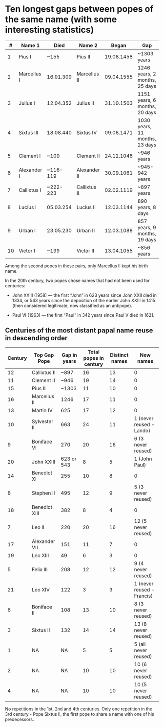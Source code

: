 # Ten longest gaps between popes of the same name (with some interesting statistics)  
  
| #  | Name 1       | Died        | Name 2     | Began        | Gap                           |
|----|--------------|-------------|------------|--------------|-------------------------------|
| 1  | Pius I       | ~155        | Pius II    | 19.08.1458   | ~1303 years                   |
| 2  | Marcellus I  | 16.01.309   | Marcellus II | 09.04.1555 | 1246 years, 2 months, 25 days |
| 3  | Julius I     | 12.04.352   | Julius II  | 31.10.1503   | 1151 years, 6 months, 20 days |
| 4  | Sixtus III   | 18.08.440   | Sixtus IV  | 09.08.1471   | 1030 years, 11 months, 23 days|
| 5  | Clement I    | ~100        | Clement II | 24.12.1046   | ~946 years                    |
| 6  | Alexander I  | ~116-119    | Alexander II | 30.09.1061 | ~945-942 years                |
| 7  | Callixtus I  | ~222-223    | Callixtus II | 02.02.1119 | ~897 years                    |
| 8  | Lucius I     | 05.03.254   | Lucius II  | 12.03.1144   | 890 years, 8 days             |
| 9  | Urban I      | 23.05.230   | Urban II   | 12.03.1088   | 857 years, 9 months, 19 days  |
| 10 | Victor I     | ~199        | Victor II  | 13.04.1055   | ~856 years                    |
  
Among the second popes in these pairs, only Marcellus II kept his birth name.  
  
In the 20th century, two popes chose names that had not been used for centuries:  
  
- John XXIII (1958) — the first “John” in 623 years since John XXII died in 1334, or 543 years since the deposition of the earlier John XXIII in 1415 (then considered legitimate, now classified as an antipope).  
  
- Paul VI (1963) — the first “Paul” in 342 years since Paul V died in 1621.  
  
## Centuries of the most distant papal name reuse in descending order  
  
|Century | Top Gap Pope | Gap in years | Total popes in century | Distinct names | New names |  
|--|--|--|--|--|--|  
| 12 | Callixtus II  | \~897 | 16 | 13 | 0 |  
| 11 | Clement II  | \~946 | 19 | 14 | 0 |  
| 15 | Pius II  | \~1303 | 11 | 10 | 0 |  
| 16 | Marcellus II  | 1246 | 17 | 11 | 0 |  
| 13 | Martin IV  | 625 | 17 | 12 | 0 |  
| 10 | Sylvester II  | 663 | 24 | 11 | 1 (never reused - Lando) |  
| 9 | Boniface VI  | 270 | 20 | 16 | 6 (3 never reused) |  
| 20 | John XXIII  | 623 or 543 | 8 | 5 | 1 (John Paul) |
| 14 | Benedict XI  | 255 | 10 | 8 | 0 |  
| 8 | Stephen II  | 495 | 12 | 9 | 5 (3 never reused) |  
| 18 | Benedict XIII  | 382 | 8 | 4 | 0 |  
| 7 | Leo II  | 220 | 20 | 16 | 12 (5 never reused) |  
| 17 | Alexander VII  | 151 | 11 | 7 | 0 |  
| 19 | Leo XIII  | 49 | 6 | 3 | 0 |  
| 5 | Felix III  | 208 | 12 | 12 | 9 (4 never reused) |  
| 21 | Leo XIV  | 122 | 3 | 3 | 1 (never reused - Francis) |  
| 6 | Boniface II  | 108 | 13 | 10 | 8 (3 never reused) |  
| 3 | Sixtus II  | 132 | 14 | 14 | 13 (8 never reused) |  
| 1 | NA | NA | 5 | 5 | 5 (all never reused) |
| 2 | NA | NA | 10 | 10 | 10 (6 never reused) |
| 4 | NA | NA | 10 | 10 | 10 (5 never reused) |
  
No repetitions in the 1st, 2nd and 4th centuries. Only one repetition in the 3rd century - Pope Sixtus II, the first pope to share a name with one of his predecessors.  
